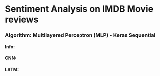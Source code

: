 <script src="https://cdn.jsdelivr.net/npm/@tensorflow/tfjs@0.13.3/dist/tf.min.js"> </script>
<script src="https://cdnjs.cloudflare.com/ajax/libs/jquery/3.3.1/jquery.min.js"></script>
<script>    
    
    async function loadModels(){
        $('#info').text("Loading Model, please wait...")
        this.CNNModel = await tf.loadModel('kerasMLPTfjs/model.json')
        this.LSTMModel = await tf.loadModel('kerasLSTM/model.json')
        this.model = {
            "CNN": this.CNNModel,
            "LSTM": this.LSTMModel
        }
    }
    
    async function loadWordIndex(){
        $('#info').text("Loading word Index, please wait...")
        const wordIndexJson = await fetch('word_index_data.json')
        this.wordIndex = await wordIndexJson.json();
    }
    
    async function predictSentiment(){
        const inputText = $('#reviewText').val().trim().toLowerCase().replace(/(\.|\,|\!)/g, '').split(' ');
        
        const inputBuffer = tf.buffer([1, 100], 'int32');
        
        for (let i = 0; i < inputText.length; ++i) {
            const word = inputText[i];
            inputBuffer.set(this.wordIndex[word] + 3, 0, i);
        }
        
        const input = inputBuffer.toTensor();
        
        $("#info").text("Running inference...")
        for(var key in this.model)
        {
            const predictOut = this.model[key].predict(input)
            const score = predictOut.dataSync()[0]
            predictOut.dispose()
            updatePredictionResults(key, score)
        }
        $("#info").text("Inference Complete!")
    }
    
    
    async function updatePredictionResults(element, score)
    
    {
        let elementID = '#' + element + 'result'
        if (score>0.5){
            $(elementID).text("Positive review, score: " + score )
        }
        else if (score<0.5){
            $(elementID).text("Negative review, score: " + score )
        }
        else{
            $(elementID).text("Something went wrong")
        }
    }
    
    async function init(){
        await loadModels()
        await loadWordIndex()
        $('#info').text("Model and word index loaded, type in your review and hit predict to predict sentiment. Happy Predicting! :)")
        $('#predictDiv').css("display", "block")
    }
    
    $( document ).ready(function() {
        init()
    });
</script>

# Sentiment Analysis on IMDB Movie reviews
### Algorithm: Multilayered Perceptron (MLP) - Keras Sequential

<div id="predictDiv" style="display:none;">
<div>
    <textarea rows="5" cols="70" id="reviewText" placeholder="Type your review here!"></textarea>
</div>
<button onclick="predictSentiment();" id="predictButton">Predict</button>
</div>
<div>
<h4>Info:</h4>
<p id="info"></p>
</div>
<div>
<h4>CNN:</h4>
<p id="CNNresult"></p>
</div>
<div>
<h4>LSTM:</h4>
<p id="LSTMresult"></p>
</div>